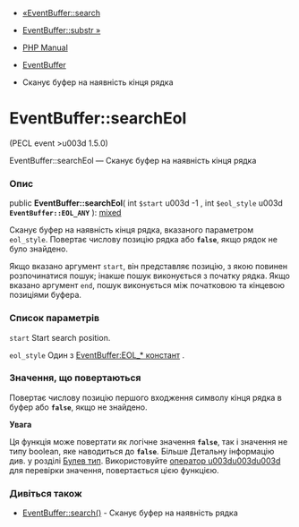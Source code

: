 - [«EventBuffer::search](eventbuffer.search.md)
- [EventBuffer::substr »](eventbuffer.substr.md)

- [PHP Manual](index.md)
- [EventBuffer](class.eventbuffer.md)
- Сканує буфер на наявність кінця рядка

# EventBuffer::searchEol

(PECL event \>u003d 1.5.0)

EventBuffer::searchEol — Сканує буфер на наявність кінця рядка

### Опис

public **EventBuffer::searchEol**( int `$start` u003d -1 , int `$eol_style`
u003d **`EventBuffer::EOL_ANY`** ):
[mixed](language.types.declarations.md#language.types.declarations.mixed)

Сканує буфер на наявність кінця рядка, вказаного параметром
`eol_style`. Повертає числову позицію рядка або **`false`**, якщо
рядок не було знайдено.

Якщо вказано аргумент `start`, він представляє позицію, з якою повинен
розпочинатися пошук; інакше пошук виконується з початку рядка.
Якщо вказано аргумент `end`, пошук виконується між початковою та кінцевою
позиціями буфера.

### Список параметрів

`start`
Start search position.

`eol_style`
Один з [EventBuffer:EOL\_\*
констант](class.eventbuffer.md#eventbuffer.constants) .

### Значення, що повертаються

Повертає числову позицію першого входження символу кінця рядка в
буфер або **`false`**, якщо не знайдено.

**Увага**

Ця функція може повертати як логічне значення **`false`**, так і
значення не типу boolean, яке наводиться до **`false`**. Більше
Детальну інформацію див. у розділі [Булев
тип](language.types.boolean.md). Використовуйте [оператор
u003du003du003d](language.operators.comparison.md) для перевірки значення,
повертається цією функцією.

### Дивіться також

- [EventBuffer::search()](eventbuffer.search.md) - Сканує буфер
на наявність рядка
